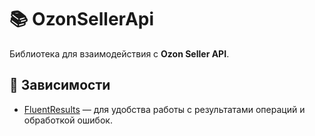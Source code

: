 ﻿# 📚 OzonSellerApi

Библиотека для взаимодействия с **Ozon Seller API**.

## 🧩 Зависимости
- [FluentResults](https://github.com/altmann/FluentResults) — для удобства работы с результатами операций и обработкой ошибок.